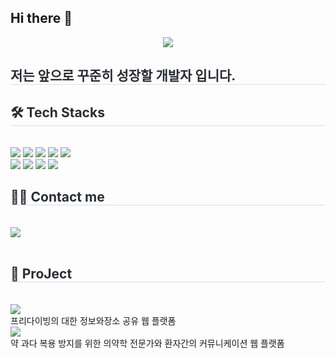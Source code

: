 ## Hi there 👋
<div align= "center">
    <img src="https://capsule-render.vercel.app/api?type=slice&color=gradient&height=180&text=Taegi%20KIM&animation=fadeIn&fontColor=000000&fontSize=70" />
    </div>
    <div style="text-align: left;"> 
    <h2 style="border-bottom: 1px solid #d8dee4; color: #282d33;"> 저는 앞으로 꾸준히 성장할 개발자 입니다. </h2>  
    <div style="font-weight: 700; font-size: 15px; text-align: left; color: #282d33;">  </div> 
    </div>
    <div style="text-align: left;">
    <h2 style="border-bottom: 1px solid #d8dee4; color: #282d33;"> 🛠️ Tech Stacks </h2> <br> 
    <div style="margin: ; text-align: left;" "text-align: left;"> <img src="https://img.shields.io/badge/Java-007396?style=for-the-badge&logo=Java&logoColor=white">
          <img src="https://img.shields.io/badge/Javascript-F7DF1E?style=for-the-badge&logo=Javascript&logoColor=white">
          <img src="https://img.shields.io/badge/jQuery-0769AD?style=for-the-badge&logo=jQuery&logoColor=white">
          <img src="https://img.shields.io/badge/Spring-6DB33F?style=for-the-badge&logo=Spring&logoColor=white">
          <img src="https://img.shields.io/badge/MySQL-4479A1?style=for-the-badge&logo=MySQL&logoColor=white">
          <br/><img src="https://img.shields.io/badge/HTML5-E34F26?style=for-the-badge&logo=HTML5&logoColor=white">
          <img src="https://img.shields.io/badge/CSS3-1572B6?style=for-the-badge&logo=CSS3&logoColor=white">
          <img src="https://img.shields.io/badge/Apache Tomcat-F8DC75?style=for-the-badge&logo=Apache Tomcat&logoColor=white">
          <img src="https://img.shields.io/badge/Python-3776AB?style=for-the-badge&logo=Python&logoColor=white">
          </div>
    </div>
    <div style="text-align: left;">
    <h2 style="border-bottom: 1px solid #d8dee4; color: #282d33;"> 🧑‍💻 Contact me </h2> <br> 
    <div style="text-align: left;"> <a href=mailto:rlaxorl0298@gmail.com> <img src="https://img.shields.io/badge/Gmail-EA4335?style=for-the-badge&logo=Gmail&logoColor=white&link=mailto:rlaxorl0298@gmail.com"> </a>
          </div>  <br> 
    <div style="text-align: left;">  </div> 
    </div>
    <div style="text-align: left;">
    <h2 style="border-bottom: 1px solid #d8dee4; color: #282d33;"> 💬 ProJect </h2> <br> 
    <div>
    <a href="https://github.com/taegi0922/FreeDiving">
     <img src="https://img.shields.io/badge/프리다이빙-2088FF?style=for-the-badge&logo=GitHub Actions&logoColor=white">
    </a>
   </div>
   <span>프리다이빙의 대한 정보와장소 공유 웹 플랫폼</span>
   <div>
    <a href="https://github.com/taegi0922/TeamProject_-">
     <img src="https://img.shields.io/badge/약쳐봥-2088FF?style=for-the-badge&logo=GitHub Actions&logoColor=white">
    </a>
   </div>
   <span>약 과다 복용 방지를 위한 의약학 전문가와 환자간의 커뮤니케이션 웹 플랫폼</span>
      </div>  <br> 
<!--
**taegi0922/taegi0922** is a ✨ _special_ ✨ repository because its `README.md` (this file) appears on your GitHub profile.

Here are some ideas to get you started:

- 🔭 I’m currently working on ...
- 🌱 I’m currently learning ...
- 👯 I’m looking to collaborate on ...
- 🤔 I’m looking for help with ...
- 💬 Ask me about ...
- 📫 How to reach me: ...
- 😄 Pronouns: ...
- ⚡ Fun fact: ...
-->
